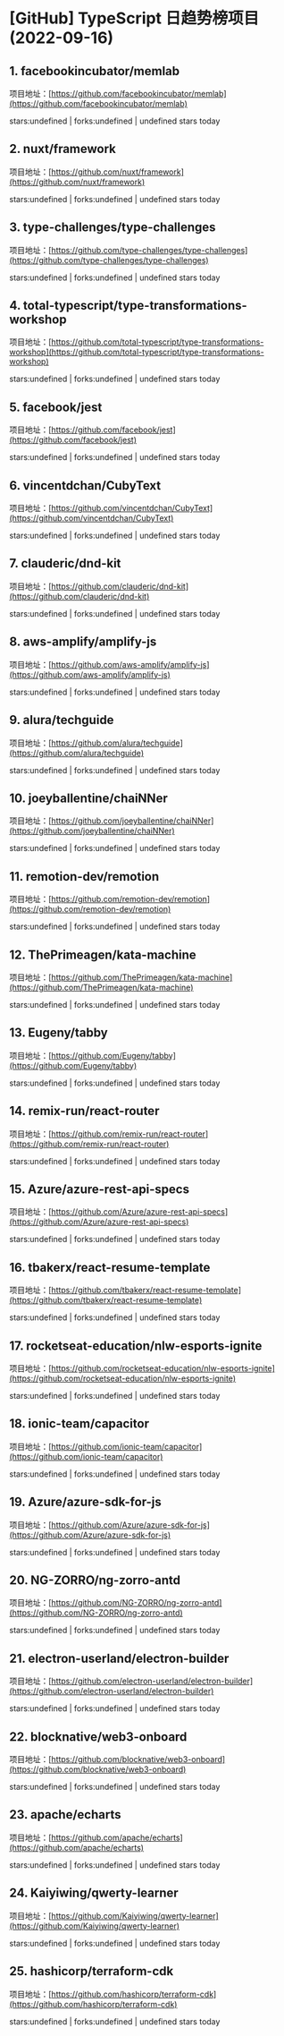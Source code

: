 # [GitHub] TypeScript 日趋势榜项目(2022-09-16)

## 1. facebookincubator/memlab 

项目地址：[https://github.com/facebookincubator/memlab](https://github.com/facebookincubator/memlab)

stars:undefined | forks:undefined | undefined stars today 



## 2. nuxt/framework 

项目地址：[https://github.com/nuxt/framework](https://github.com/nuxt/framework)

stars:undefined | forks:undefined | undefined stars today 



## 3. type-challenges/type-challenges 

项目地址：[https://github.com/type-challenges/type-challenges](https://github.com/type-challenges/type-challenges)

stars:undefined | forks:undefined | undefined stars today 



## 4. total-typescript/type-transformations-workshop 

项目地址：[https://github.com/total-typescript/type-transformations-workshop](https://github.com/total-typescript/type-transformations-workshop)

stars:undefined | forks:undefined | undefined stars today 



## 5. facebook/jest 

项目地址：[https://github.com/facebook/jest](https://github.com/facebook/jest)

stars:undefined | forks:undefined | undefined stars today 



## 6. vincentdchan/CubyText 

项目地址：[https://github.com/vincentdchan/CubyText](https://github.com/vincentdchan/CubyText)

stars:undefined | forks:undefined | undefined stars today 



## 7. clauderic/dnd-kit 

项目地址：[https://github.com/clauderic/dnd-kit](https://github.com/clauderic/dnd-kit)

stars:undefined | forks:undefined | undefined stars today 



## 8. aws-amplify/amplify-js 

项目地址：[https://github.com/aws-amplify/amplify-js](https://github.com/aws-amplify/amplify-js)

stars:undefined | forks:undefined | undefined stars today 



## 9. alura/techguide 

项目地址：[https://github.com/alura/techguide](https://github.com/alura/techguide)

stars:undefined | forks:undefined | undefined stars today 



## 10. joeyballentine/chaiNNer 

项目地址：[https://github.com/joeyballentine/chaiNNer](https://github.com/joeyballentine/chaiNNer)

stars:undefined | forks:undefined | undefined stars today 



## 11. remotion-dev/remotion 

项目地址：[https://github.com/remotion-dev/remotion](https://github.com/remotion-dev/remotion)

stars:undefined | forks:undefined | undefined stars today 



## 12. ThePrimeagen/kata-machine 

项目地址：[https://github.com/ThePrimeagen/kata-machine](https://github.com/ThePrimeagen/kata-machine)

stars:undefined | forks:undefined | undefined stars today 



## 13. Eugeny/tabby 

项目地址：[https://github.com/Eugeny/tabby](https://github.com/Eugeny/tabby)

stars:undefined | forks:undefined | undefined stars today 



## 14. remix-run/react-router 

项目地址：[https://github.com/remix-run/react-router](https://github.com/remix-run/react-router)

stars:undefined | forks:undefined | undefined stars today 



## 15. Azure/azure-rest-api-specs 

项目地址：[https://github.com/Azure/azure-rest-api-specs](https://github.com/Azure/azure-rest-api-specs)

stars:undefined | forks:undefined | undefined stars today 



## 16. tbakerx/react-resume-template 

项目地址：[https://github.com/tbakerx/react-resume-template](https://github.com/tbakerx/react-resume-template)

stars:undefined | forks:undefined | undefined stars today 



## 17. rocketseat-education/nlw-esports-ignite 

项目地址：[https://github.com/rocketseat-education/nlw-esports-ignite](https://github.com/rocketseat-education/nlw-esports-ignite)

stars:undefined | forks:undefined | undefined stars today 



## 18. ionic-team/capacitor 

项目地址：[https://github.com/ionic-team/capacitor](https://github.com/ionic-team/capacitor)

stars:undefined | forks:undefined | undefined stars today 



## 19. Azure/azure-sdk-for-js 

项目地址：[https://github.com/Azure/azure-sdk-for-js](https://github.com/Azure/azure-sdk-for-js)

stars:undefined | forks:undefined | undefined stars today 



## 20. NG-ZORRO/ng-zorro-antd 

项目地址：[https://github.com/NG-ZORRO/ng-zorro-antd](https://github.com/NG-ZORRO/ng-zorro-antd)

stars:undefined | forks:undefined | undefined stars today 



## 21. electron-userland/electron-builder 

项目地址：[https://github.com/electron-userland/electron-builder](https://github.com/electron-userland/electron-builder)

stars:undefined | forks:undefined | undefined stars today 



## 22. blocknative/web3-onboard 

项目地址：[https://github.com/blocknative/web3-onboard](https://github.com/blocknative/web3-onboard)

stars:undefined | forks:undefined | undefined stars today 



## 23. apache/echarts 

项目地址：[https://github.com/apache/echarts](https://github.com/apache/echarts)

stars:undefined | forks:undefined | undefined stars today 



## 24. Kaiyiwing/qwerty-learner 

项目地址：[https://github.com/Kaiyiwing/qwerty-learner](https://github.com/Kaiyiwing/qwerty-learner)

stars:undefined | forks:undefined | undefined stars today 



## 25. hashicorp/terraform-cdk 

项目地址：[https://github.com/hashicorp/terraform-cdk](https://github.com/hashicorp/terraform-cdk)

stars:undefined | forks:undefined | undefined stars today 



